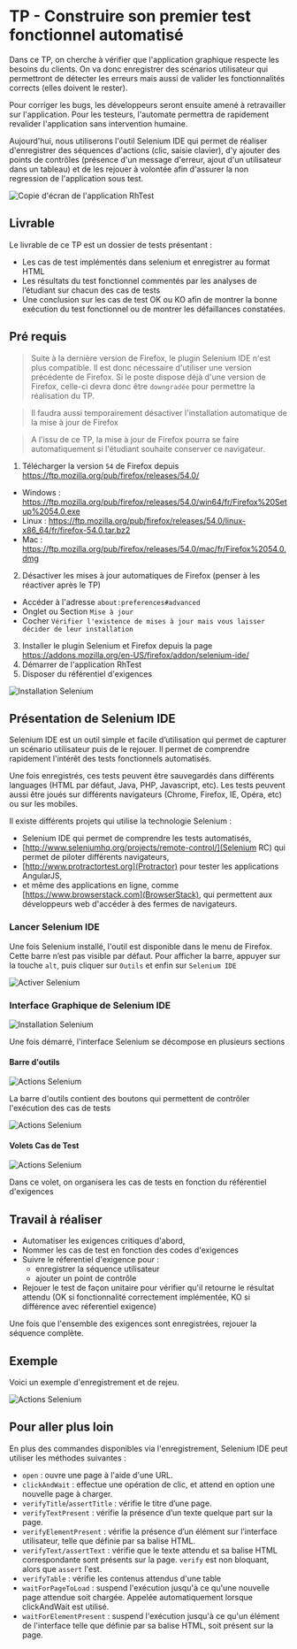 # TP - Construire son premier test fonctionnel automatisé

Dans ce TP, on cherche à vérifier que l'application graphique respecte les besoins du clients. On va donc enregistrer des scénarios utilisateur qui permettront de détecter les erreurs mais aussi de valider les fonctionnalités corrects (elles doivent le rester).

Pour corriger les bugs, les développeurs seront ensuite amené à retravailler sur l'application. Pour les testeurs, l'automate permettra de rapidement revalider l'application sans intervention humaine. 

Aujourd'hui, nous utiliserons l'outil Selenium IDE qui permet de réaliser d'enregistrer des séquences d'actions (clic, saisie clavier), d'y ajouter des points de contrôles (présence d'un message d'erreur, ajout d'un utilisateur dans un tableau) et de les rejouer à volontée afin d'assurer la non regression de l'application sous test.

![Copie d'écran de l'application RhTest](/docs/selenium-ide.gif)

## Livrable

Le livrable de ce TP est un dossier de tests présentant :
- Les cas de test implémentés dans selenium et enregistrer au format HTML
- Les résultats du test fonctionnel commentés par les analyses de l’étudiant sur chacun des cas de tests
- Une conclusion sur les cas de test OK ou KO afin de montrer la bonne exécution du test fonctionnel ou de montrer les défaillances constatées.

## Pré requis

> Suite à la dernière version de Firefox, le plugin Selenium IDE n'est plus compatible. Il est donc nécessaire d'utiliser une version précédente de Firefox. Si le poste dispose déjà d'une version de Firefox, celle-ci devra donc être `downgradée` pour permettre la réalisation du TP. 

> Il faudra aussi temporairement désactiver l'installation automatique de la mise à jour de Firefox

> A l'issu de ce TP, la mise à jour de Firefox pourra se faire automatiquement si l'étudiant souhaite conserver ce navigateur.

 1. Télécharger la version `54` de Firefox depuis https://ftp.mozilla.org/pub/firefox/releases/54.0/
   - Windows : https://ftp.mozilla.org/pub/firefox/releases/54.0/win64/fr/Firefox%20Setup%2054.0.exe
   - Linux : https://ftp.mozilla.org/pub/firefox/releases/54.0/linux-x86_64/fr/firefox-54.0.tar.bz2
   - Mac : https://ftp.mozilla.org/pub/firefox/releases/54.0/mac/fr/Firefox%2054.0.dmg
 2. Désactiver les mises à jour automatiques de Firefox (penser à les réactiver après le TP)
   - Accéder à l'adresse `about:preferences#advanced`
   - Onglet ou Section `Mise à jour`
   - Cocher `Vérifier l'existence de mises à jour mais vous laisser décider de leur installation`
 3. Installer le plugin Selenium et Firefox depuis la page https://addons.mozilla.org/en-US/firefox/addon/selenium-ide/
 4. Démarrer de l'application RhTest
 5. Disposer du référentiel d'exigences

 ![Installation Selenium](/docs/install-selenium.png)

## Présentation de Selenium IDE

Selenium IDE est un outil simple et facile d’utilisation qui permet de capturer un scénario utilisateur puis de le rejouer.
Il permet de comprendre rapidement l'intérêt des tests fonctionnels automatisés.

Une fois enregistrés, ces tests peuvent être sauvegardés dans différents languages (HTML par défaut, Java, PHP, Javascript, etc). Les tests peuvent aussi être joués sur différents navigateurs (Chrome, Firefox, IE, Opéra, etc) ou sur les mobiles. 

Il existe différents projets qui utilise la technologie Selenium : 
 - Selenium IDE qui permet de comprendre les tests automatisés, 
 - [http://www.seleniumhq.org/projects/remote-control/](Selenium RC) qui permet de piloter différents navigateurs,
 - [http://www.protractortest.org](Protractor) pour tester les applications AngularJS,
 - et même des applications en ligne, comme [https://www.browserstack.com](BrowserStack), qui permettent aux développeurs web d'accéder à des fermes de navigateurs.

### Lancer Selenium IDE

Une fois Selenium installé, l'outil est disponible dans le menu de Firefox. Cette barre n’est pas visible par
défaut. Pour afficher la barre, appuyer sur la touche `alt`, puis cliquer sur `Outils` et enfin sur `Selenium IDE`

 ![Activer Selenium](/docs/activer-selenium.png)

### Interface Graphique de Selenium IDE

![Installation Selenium](/docs/Selenium_IDE.png)

Une fois démarré, l'interface Selenium se décompose en plusieurs sections

#### Barre d'outils

![Actions Selenium](/docs/Selenium_Actions.png)

La barre d'outils contient des boutons qui permettent de contrôler l'exécution des cas de tests

![Actions  Selenium](/docs/Selenium_ActionsExplain.png)

#### Volets Cas de Test

![Actions Selenium](/docs/Selenium_CasDeTest.png)

Dans ce volet, on organisera les cas de tests en fonction du référentiel d'exigences
 
## Travail à réaliser

 - Automatiser les exigences critiques d'abord,
 - Nommer les cas de test en fonction des codes d'exigences
 - Suivre le réferentiel d'exigence pour : 
   - enregistrer la séquence utilisateur
   - ajouter un point de contrôle
 - Rejouer le test de façon unitaire pour vérifier qu'il retourne le résultat attendu (OK si fonctionnalité correctement implémentée, KO si différence avec réferentiel exigence)  

Une fois que l'ensemble des exigences sont enregistrées, rejouer la séquence complète.

## Exemple

Voici un exemple d'enregistrement et de rejeu.

![Actions Selenium](/docs/selenium_ide_exemple.gif)

## Pour aller plus loin

En plus des commandes disponibles via l'enregistrement, Selenium IDE peut utiliser les méthodes suivantes :

 - `open` : ouvre une page à l'aide d'une URL.
 - `clickAndWait` : effectue une opération de clic, et attend en option une nouvelle page à charger.
 - `verifyTitle`/`assertTitle` : vérifie le titre d’une page.
 - `verifyTextPresent` : vérifie la présence d’un texte quelque part sur la page.
 - `verifyElementPresent` : vérifie la présence d’un élément sur l’interface utilisateur, telle que définie
par sa balise HTML.
 - `verifyText/assertText` : vérifie que le texte attendu et sa balise HTML correspondante sont présents
sur la page. `verify` est non bloquant, alors que `assert` l'est.
 - `verifyTable` : vérifie les contenus attendus d'une table
 - `waitForPageToLoad` : suspend l'exécution jusqu'à ce qu'une nouvelle page attendue soit chargée.
Appelée automatiquement lorsque clickAndWait est utilisé.
 - `waitForElementPresent` : suspend l'exécution jusqu'à ce qu'un élément de l'interface telle que
définie par sa balise HTML, soit présent sur la page.
